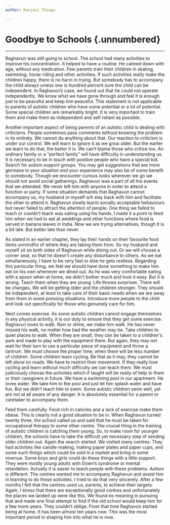 ```yaml
---
author: Ranjani Thiagu

---
```


# Goodbye to Schools {.unnumbered}

<hr>

Raghavun was still going to school. The school had many activities to improve his concentration. It helped to have a routine. He calmed down with age, without any medication. Few parents train their children in skating, swimming, horse riding and other activities. If such activities really make the children happy, there is no harm in trying. But somebody has to accompany the child always unless one is hundred percent sure the child can be independent. In Raghavun’s case, we found out that he could not operate independently. We know what we have gone through and feel it is enough just to be peaceful and keep him peaceful. This statement is not applicable to parents of autistic children who have some potential or a lot of potential. Some special children are remarkably bright. It is very important to train them and make them as independent and self reliant as possible.

Another important aspect of being parents of an autistic child is dealing with criticisms. People sometimes pass comments without knowing the problem in its entirety. We cannot do anything about that. Our reaction to criticism is under our control. We will learn to ignore it as we grow older. But the earlier we learn to do that, the better it is. We can’t blame those who critise too. An ordinary family or a “perfect family” will have difficulty in understanding us. It is necessary to be in touch with positive people who have a special kid. Search for autism support groups. You may get suggestions that are more germane to your situation and your experience may also be of some benefit to somebody. Though we encounter curious looks wherever we go we should not avoid social gatherings. Raghavun was a part of all the events that we attended. We never left him with anyone in order to attend a function or party. If some situation demands that Raghavun cannot accompany us, my husband or myself will stay back with him and facilitate the other to attend it. Raghavun slowly learnt socially acceptable behaviours but never failed to attract the attention of people. One thing we failed to teach or couldn’t teach was eating using his hands. I made it a point to feed him when we had to eat at weddings and other functions where food is served in banana leaves in India. Now we are trying alternatives, though it is a bit late. But better late than never.

As stated in an earlier chapter, they lay their hands on their favourite food items unmindful of where they are taking them from. So my husband and myself sit on both sides of Raghavun while dining out. Or we will choose a corner seat, so that he doesn’t create any disturbance to others. As we eat simultaneously, I have to be very fast or else he gets restless. Regarding this particular thing, we feel we should have done something to make him eat on his own whenever we dined out. As he was very comfortable eating with a spoon when at home, we didn’t bother much and took it easy. But it is wrong. Teach them when they are young. Life throws surprises. There will be changes. We will be getting older and the children stronger. They should be independent, at least to take care of their basic needs when we are away from them in some pressing situations. Introduce more people to the child and look out specifically for those who genuinely care for him.

Next comes exercise. As some autistic children cannot engage themselves in any physical activity, it is our duty to ensure that they get some exercise. Raghavun loves to walk. Rain or shine, we make him walk. He has never missed his walk, no matter how bad the weather may be. Take children to quiet places to walk. When they are small, they can be taken to a children's park and made to play with the equipment there. But again, they may not wait for their turn to use a particular piece of equipment and throw a tantrum. We must choose the proper time, when there will be less number of children. Some children learn cycling. Be that as it may, they cannot be left alone on roads. We have to restrict their movement. If they really love cycling and learn without much difficulty we can teach them. We must judiciously choose the activities which if taught will be really of help to them or their caregivers in future. We have a swimming pool in our apartment. He loves water. We take him to the pool and just let him splash water and have fun. But we didn’t teach him to swim. Some autistic children swim well, yet are not at all aware of any danger. It is absolutely essential for a parent or caretaker to accompany them.

Feed them carefully. Food rich in calories and a lack of exercise make them obese. This is clearly not a good situation to be in. When Raghavun turned twenty three, the school called us and said that he must be taken for occupational therapy to some other centre. The crucial thing in the training of autistic children is catching them young. So, to make room for younger children, the schools have to take the difficult yet necessary step of sending older children out. Again the search started. We visited many centres. They had activities like candle-making, making paper plates and paper cups, and some such things which could be sold in a market and bring in some revenue. Some boys and girls could do these things with a little support. They were mostly young adults with Down’s syndrome or mental retardation. Actually it is easier to teach people with these problems. Autism is different. The centres wanted me to accompany Raghavun and assist him in learning to do these activities. I tried to do that very sincerely. After a few months I felt that the centres used us, parents, to achieve their targets. Again, I stress that there are exceptionally good centres and unfortunately the places we landed up were like this. We found no meaning in pursuing that and made one final attempt to find if the old school would keep him for a few more years. They couldn’t oblige. From that time Raghavun started being at home. It has been almost ten years now. This was the most important period in shaping him into what he is now.